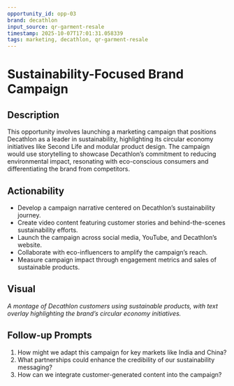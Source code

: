 ```yaml
---
opportunity_id: opp-03
brand: decathlon
input_source: qr-garment-resale
timestamp: 2025-10-07T17:01:31.058339
tags: marketing, decathlon, qr-garment-resale
---
```


# Sustainability-Focused Brand Campaign

## Description

This opportunity involves launching a marketing campaign that positions Decathlon as a leader in sustainability, highlighting its circular economy initiatives like Second Life and modular product design. The campaign would use storytelling to showcase Decathlon’s commitment to reducing environmental impact, resonating with eco-conscious consumers and differentiating the brand from competitors.

## Actionability

- Develop a campaign narrative centered on Decathlon’s sustainability journey.
- Create video content featuring customer stories and behind-the-scenes sustainability efforts.
- Launch the campaign across social media, YouTube, and Decathlon’s website.
- Collaborate with eco-influencers to amplify the campaign’s reach.
- Measure campaign impact through engagement metrics and sales of sustainable products.

## Visual

*A montage of Decathlon customers using sustainable products, with text overlay highlighting the brand’s circular economy initiatives.*

## Follow-up Prompts

1. How might we adapt this campaign for key markets like India and China?
2. What partnerships could enhance the credibility of our sustainability messaging?
3. How can we integrate customer-generated content into the campaign?
